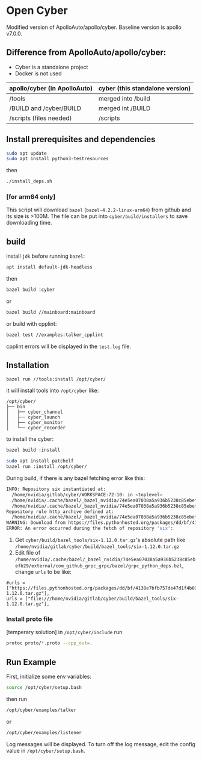 # Open Cyber

Modified version of ApolloAuto/apollo/cyber. Baseline version is apollo v7.0.0. 

## Difference from ApolloAuto/apollo/cyber:

- Cyber is a standalone project
- Docker is not used

| apollo/cyber (in ApolloAuto)     | cyber (this standalone version) |
| -------------------------------- | ----------- |
| /tools                           | merged into /build       |
| /BUILD and /cyber/BUILD          | merged int /BUILD        |
| /scripts (files needed)          | /scripts


## Install prerequisites and dependencies
```sh
sudo apt update
sudo apt install python3-testresources
```
then
```sh
./install_deps.sh
```
### [for arm64 only]

This script will download `bazel` (`bazel-4.2.2-linux-arm64`) from github and its size is >100M.  The file can be put into `cyber/build/installers` to save downloading time.

## build

install `jdk` before running `bazel`: 

```sh
apt install default-jdk-headless
```
then
```sh
bazel build :cyber
```
or
```sh
bazel build //mainboard:mainboard
```
or build with cpplint:
```sh
bazel test //examples:talker_cpplint
```
cpplint errors will be displayed in the `test.log` file.

## Installation
```sh
bazel run //tools:install /opt/cyber/
```
it will install tools into `/opt/cyber` like:
```
/opt/cyber/
├── bin
│   ├── cyber_channel
│   ├── cyber_launch
│   ├── cyber_monitor
│   └── cyber_recorder
```
to install the cyber:
```sh
bazel build :install

sudo apt install patchelf
bazel run :install /opt/cyber/
```

During build, if there is any bazel fetching error like this:
```sh
INFO: Repository six instantiated at:
  /home/nvidia/gitlab/cyber/WORKSPACE:72:10: in <toplevel>
  /home/nvidia/.cache/bazel/_bazel_nvidia/74e5ea07038a5a936b5238c85ebefb29/external/com_github_grpc_grpc/bazel/grpc_deps.bzl:331:21: in grpc_deps
  /home/nvidia/.cache/bazel/_bazel_nvidia/74e5ea07038a5a936b5238c85ebefb29/external/com_github_grpc_grpc/bazel/grpc_python_deps.bzl:11:21: in grpc_python_deps
Repository rule http_archive defined at:
  /home/nvidia/.cache/bazel/_bazel_nvidia/74e5ea07038a5a936b5238c85ebefb29/external/bazel_tools/tools/build_defs/repo/http.bzl:336:31: in <toplevel>
WARNING: Download from https://files.pythonhosted.org/packages/dd/bf/4138e7bfb757de47d1f4b6994648ec67a51efe58fa907c1e11e350cddfca/six-1.12.0.tar.gz failed: class java.io.IOException connect timed out
ERROR: An error occurred during the fetch of repository 'six':
```
1. Get `cyber/build/bazel_tools/six-1.12.0.tar.gz`'s absolute path like `/home/nvidia/gitlab/cyber/build/bazel_tools/six-1.12.0.tar.gz`
2. Edit file of `/home/nvidia/.cache/bazel/_bazel_nvidia/74e5ea07038a5a936b5238c85ebefb29/external/com_github_grpc_grpc/bazel/grpc_python_deps.bzl`, change `urls` to be like:
```bzl
#urls = ["https://files.pythonhosted.org/packages/dd/bf/4138e7bfb757de47d1f4b6994648ec67a51efe58fa907c1e11e350cddfca/six-1.12.0.tar.gz"],
urls = ["file:///home/nvidia/gitlab/cyber/build/bazel_tools/six-1.12.0.tar.gz"],
```

### Install proto file
[temperary solution]
in `/opt/cyber/include` run 
```sh
protoc proto/*.proto --cpp_out=.
```

## Run Example
First, initialize some env variables:
```sh
source /opt/cyber/setup.bash
```
then run
```sh
/opt/cyber/examples/talker
```
or 
```sh
/opt/cyber/examples/listener
```
Log messages will be displayed. To turn off the log message, edit the config value in `/opt/cyber/setup.bash`.
